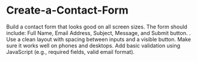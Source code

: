 # Create-a-Contact-Form
Build a contact form that looks good on all screen sizes. The form should include: Full Name, Email Address, Subject, Message, and Submit button. . Use a clean layout with spacing between inputs and a visible button. Make sure it works well on phones and desktops. Add basic validation using JavaScript (e.g., required fields, valid email format).
